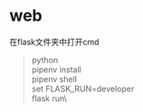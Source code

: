 # web
在flask文件夹中打开cmd

> python \
> pipenv install \
> pipenv shell\
> set FLASK_RUN=developer\
> flask run\
